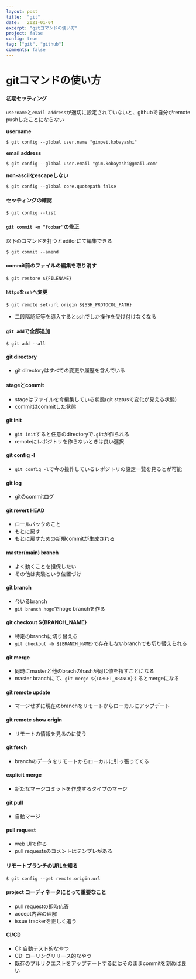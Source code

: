 ```yaml
---
layout: post
title:  "git"
date:   2021-01-04
excerpt: "gitコマンドの使い方"
project: false
config: true
tag: ["git", "github"]
comments: false
---
```


# gitコマンドの使い方


#### 初期セッティング

`username`と`email address`が適切に設定されていないと、githubで自分がremote pushしたことにならない  

**username**
```console
$ git config --global user.name "gimpei.kobayashi"
```

**email address**
```console
$ git config --global user.email "gim.kobayashi@gmail.com"
```

**non-asciiをescapeしない**  
```console
$ git config --global core.quotepath false
```

#### セッティングの確認

```console
$ git config --list
```

#### `git commit -m "foobar"`の修正

以下のコマンドを打つとeditorにて編集できる
```console
$ git commit --amend
```

#### commit前のファイルの編集を取り消す

```console
$ git restore ${FILENAME}
```

#### `https`を`ssh`へ変更

```console
$ git remote set-url origin ${SSH_PROTOCOL_PATH}
```
 - 二段階認証等を導入するとsshでしか操作を受け付けなくなる

#### `git add`で全部追加
```console
$ git add --all
```

#### git directory
 - git directoryはすべての変更や履歴を含んでいる

#### stageとcommit
 - stageはファイルを今編集している状態(git statusで変化が見える状態)
 - commitはcommitした状態

#### git init
 - `git init`すると任意のdirectoryで`.git`が作られる
 - remoteにレポジトリを作らないときは良い選択

#### git config -l
 - `git config -l`で今の操作しているレポジトリの設定一覧を見るとが可能

#### git log
 - gitのcommitログ

#### git revert HEAD
 - ロールバックのこと
 - もとに戻す
 - もとに戻すための新規commitが生成される

#### master(main) branch
 - よく動くことを担保したい
 - その他は実験という位置づけ

#### git branch
 - 今いるbranch
 - `git branch hoge`でhoge branchを作る

#### git checkout ${BRANCH_NAME}
 - 特定のbranchに切り替える
 - `git checkout -b ${BRANCH_NAME}`で存在しないbranchでも切り替えられる

#### git merge
 - 同時にmasterと他のbrachのhashが同じ値を指すことになる
 - master branchにて、`git merge ${TARGET_BRANCH}`するとmergeになる

#### git remote update
 - マージせずに現在のbranchをリモートからローカルにアップデート

#### git remote show origin
 - リモートの情報を見るのに使う

#### git fetch
 - branchのデータをリモートからローカルに引っ張ってくる

#### explicit merge
 - 新たなマージコミットを作成するタイプのマージ

#### git pull
 - 自動マージ

#### pull request
 - web UIで作る
 - pull requestsのコメントはテンプレがある

#### リモートブランチのURLを知る
```console
$ git config --get remote.origin.url
```

#### project コーディネータにとって重要なこと
 - pull requestの即時応答
 - accept内容の理解
 - issue trackerを正しく追う

#### CI/CD
 - CI: 自動テスト的なやつ
 - CD: ローリングリリース的なやつ
 - 既存のプルリクエストをアップデートするにはそのままcommitを刻めば良い
